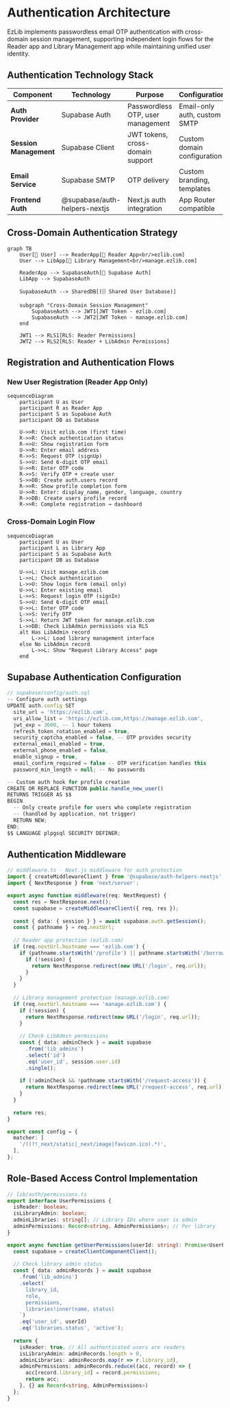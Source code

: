 # Authentication Architecture

EzLib implements passwordless email OTP authentication with cross-domain session management, supporting independent login flows for the Reader app and Library Management app while maintaining unified user identity.

## Authentication Technology Stack

| Component | Technology | Purpose | Configuration |
|-----------|------------|---------|---------------|
| **Auth Provider** | Supabase Auth | Passwordless OTP, user management | Email-only auth, custom SMTP |
| **Session Management** | Supabase Client | JWT tokens, cross-domain support | Custom domain configuration |
| **Email Service** | Supabase SMTP | OTP delivery | Custom branding, templates |
| **Frontend Auth** | @supabase/auth-helpers-nextjs | Next.js auth integration | App Router compatible |

## Cross-Domain Authentication Strategy

```mermaid
graph TB
    User[👤 User] --> ReaderApp[📱 Reader App<br/>ezlib.com]
    User --> LibApp[💼 Library Management<br/>manage.ezlib.com]
    
    ReaderApp --> SupabaseAuth[🔐 Supabase Auth]
    LibApp --> SupabaseAuth
    
    SupabaseAuth --> SharedDB[(🗄️ Shared User Database)]
    
    subgraph "Cross-Domain Session Management"
        SupabaseAuth --> JWT1[JWT Token - ezlib.com]
        SupabaseAuth --> JWT2[JWT Token - manage.ezlib.com]
    end
    
    JWT1 --> RLS1[RLS: Reader Permissions]
    JWT2 --> RLS2[RLS: Reader + LibAdmin Permissions]
```

## Registration and Authentication Flows

### New User Registration (Reader App Only)

```mermaid
sequenceDiagram
    participant U as User
    participant R as Reader App
    participant S as Supabase Auth
    participant DB as Database
    
    U->>R: Visit ezlib.com (first time)
    R->>R: Check authentication status
    R->>U: Show registration form
    U->>R: Enter email address
    R->>S: Request OTP (signUp)
    S->>U: Send 6-digit OTP email
    U->>R: Enter OTP code
    R->>S: Verify OTP + create user
    S->>DB: Create auth.users record
    R->>R: Show profile completion form
    U->>R: Enter: display_name, gender, language, country
    R->>DB: Create users profile record
    R->>R: Complete registration → dashboard
```

### Cross-Domain Login Flow

```mermaid
sequenceDiagram
    participant U as User
    participant L as Library App
    participant S as Supabase Auth
    participant DB as Database
    
    U->>L: Visit manage.ezlib.com
    L->>L: Check authentication
    L->>U: Show login form (email only)
    U->>L: Enter existing email
    L->>S: Request login OTP (signIn)
    S->>U: Send 6-digit OTP email
    U->>L: Enter OTP code
    L->>S: Verify OTP
    S->>L: Return JWT token for manage.ezlib.com
    L->>DB: Check LibAdmin permissions via RLS
    alt Has LibAdmin record
        L->>L: Load library management interface
    else No LibAdmin record
        L->>L: Show "Request Library Access" page
    end
```

## Supabase Authentication Configuration

```typescript
// supabase/config/auth.sql
-- Configure auth settings
UPDATE auth.config SET
  site_url = 'https://ezlib.com',
  uri_allow_list = 'https://ezlib.com,https://manage.ezlib.com',
  jwt_exp = 3600, -- 1 hour tokens
  refresh_token_rotation_enabled = true,
  security_captcha_enabled = false, -- OTP provides security
  external_email_enabled = true,
  external_phone_enabled = false,
  enable_signup = true,
  email_confirm_required = false -- OTP verification handles this
  password_min_length = null; -- No passwords

-- Custom auth hook for profile creation
CREATE OR REPLACE FUNCTION public.handle_new_user()
RETURNS TRIGGER AS $$
BEGIN
  -- Only create profile for users who complete registration
  -- (handled by application, not trigger)
  RETURN NEW;
END;
$$ LANGUAGE plpgsql SECURITY DEFINER;
```

## Authentication Middleware

```typescript
// middleware.ts - Next.js middleware for auth protection
import { createMiddlewareClient } from '@supabase/auth-helpers-nextjs';
import { NextResponse } from 'next/server';

export async function middleware(req: NextRequest) {
  const res = NextResponse.next();
  const supabase = createMiddlewareClient({ req, res });
  
  const { data: { session } } = await supabase.auth.getSession();
  const { pathname } = req.nextUrl;
  
  // Reader app protection (ezlib.com)
  if (req.nextUrl.hostname === 'ezlib.com') {
    if (pathname.startsWith('/profile') || pathname.startsWith('/borrowing')) {
      if (!session) {
        return NextResponse.redirect(new URL('/login', req.url));
      }
    }
  }
  
  // Library management protection (manage.ezlib.com)
  if (req.nextUrl.hostname === 'manage.ezlib.com') {
    if (!session) {
      return NextResponse.redirect(new URL('/login', req.url));
    }
    
    // Check LibAdmin permissions
    const { data: adminCheck } = await supabase
      .from('lib_admins')
      .select('id')
      .eq('user_id', session.user.id)
      .single();
    
    if (!adminCheck && !pathname.startsWith('/request-access')) {
      return NextResponse.redirect(new URL('/request-access', req.url));
    }
  }
  
  return res;
}

export const config = {
  matcher: [
    '/((?!_next/static|_next/image|favicon.ico).*)',
  ],
};
```

## Role-Based Access Control Implementation

```typescript
// lib/auth/permissions.ts
export interface UserPermissions {
  isReader: boolean;
  isLibraryAdmin: boolean;
  adminLibraries: string[]; // Library IDs where user is admin
  adminPermissions: Record<string, AdminPermissions>; // Per library
}

export async function getUserPermissions(userId: string): Promise<UserPermissions> {
  const supabase = createClientComponentClient();
  
  // Check library admin status
  const { data: adminRecords } = await supabase
    .from('lib_admins')
    .select(`
      library_id,
      role,
      permissions,
      libraries!inner(name, status)
    `)
    .eq('user_id', userId)
    .eq('libraries.status', 'active');
  
  return {
    isReader: true, // All authenticated users are readers
    isLibraryAdmin: adminRecords.length > 0,
    adminLibraries: adminRecords.map(r => r.library_id),
    adminPermissions: adminRecords.reduce((acc, record) => {
      acc[record.library_id] = record.permissions;
      return acc;
    }, {} as Record<string, AdminPermissions>)
  };
}
```
